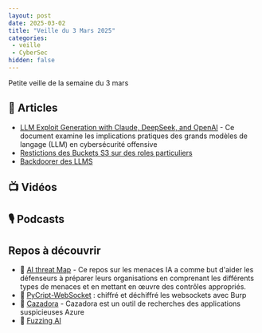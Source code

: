 ```yaml
---
layout: post
date: 2025-03-02
title: "Veille du 3 Mars 2025"
categories:
 - veille
 - CyberSec
hidden: false
---
```


Petite veille de la semaine du 3 mars 


## 📰 Articles
- [LLM Exploit Generation with Claude, DeepSeek, and OpenAI](https://genaisecurityproject.com/resource/owasp-llm-exploit-generation-v1-0-pdf/) - Ce document examine les implications pratiques des grands modèles de langage (LLM) en cybersécurité offensive
- [Restictions des Buckets S3 sur des roles particuliers](https://aws.amazon.com/blogs/security/how-to-restrict-amazon-s3-bucket-access-to-a-specific-iam-role/)
- [Backdoorer des LLMS](https://blog.sshh.io/p/how-to-backdoor-large-language-models?)

## 📺 Vidéos

## 🎙️ Podcasts

## Repos à découvrir
- 🔵 [AI threat Map](https://github.com/subzer0girl2/AI-Threat-Mind-Map) - Ce repos sur les  menaces IA a comme but d'aider les défenseurs à préparer leurs organisations 
en comprenant les différents types de menaces et en mettant en œuvre des contrôles appropriés.
- 🔴️ [PyCript-WebSocket](https://github.com/Anof-cyber/PyCript-WebSocket) : chiffré et déchiffré les websockets avec Burp
- 🔴 [Cazadora](https://github.com/HuskyHacks/cazadora) - Cazadora est un outil de recherches des applications suspicieuses Azure
- 🔴 [Fuzzing AI](https://github.com/cyberark/FuzzyAI)
